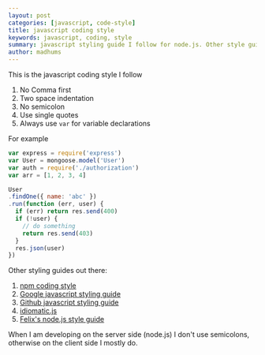 ```yaml
---
layout: post
categories: [javascript, code-style]
title: javascript coding style
keywords: javascript, coding, style
summary: javascript styling guide I follow for node.js. Other style guide references
author: madhums
---
```


This is the javascript coding style I follow

1. No Comma first
2. Two space indentation
3. No semicolon
4. Use single quotes
5. Always use `var` for variable declarations

For example

```js
var express = require('express')
var User = mongoose.model('User')
var auth = require('./authorization')
var arr = [1, 2, 3, 4]

User
.findOne({ name: 'abc' })
.run(function (err, user) {
  if (err) return res.send(400)
  if (!user) {
    // do something
    return res.send(403)
  }
  res.json(user)
})
```

Other styling guides out there:

1. [npm coding style](http://npmjs.org/doc/coding-style.html)
2. [Google javascript styling guide](http://google-styleguide.googlecode.com/svn/trunk/javascriptguide.xml)
3. [Github javascript styling guide](https://github.com/styleguide/javascript)
4. [idiomatic.js](https://github.com/rwldrn/idiomatic.js#readme)
5. [Felix's node.js style guide](http://nodeguide.com/style.html)

When I am developing on the server side (node.js) I don't use semicolons, otherwise on the client side I mostly do.
